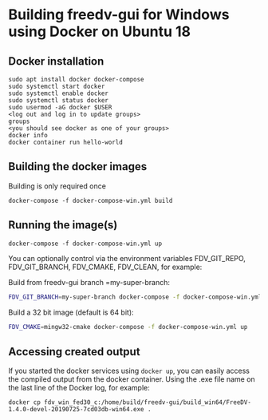 # Building freedv-gui for Windows using Docker on Ubuntu 18

## Docker installation
```
sudo apt install docker docker-compose
sudo systemctl start docker
sudo systemctl enable docker
sudo systemctl status docker
sudo usermod -aG docker $USER
<log out and log in to update groups>
groups
<you should see docker as one of your groups>
docker info
docker container run hello-world
```

## Building the docker images
Building is only required once
```
docker-compose -f docker-compose-win.yml build
```

## Running the image(s)
```
docker-compose -f docker-compose-win.yml up 
```

You can optionally control via the environment variables FDV_GIT_REPO, FDV_GIT_BRANCH, FDV_CMAKE, FDV_CLEAN, for example:

Build from freedv-gui branch =my-super-branch:
```bash
FDV_GIT_BRANCH=my-super-branch docker-compose -f docker-compose-win.yml up 

```

Build a 32 bit image (default is 64 bit):
```bash
FDV_CMAKE=mingw32-cmake docker-compose -f docker-compose-win.yml up 

```
## Accessing created output
If you started the docker services using `docker up`, you can easily access the compiled output from the docker container.  Using the .exe file name on the last line of the Docker log, for example:

```
docker cp fdv_win_fed30_c:/home/build/freedv-gui/build_win64/FreeDV-1.4.0-devel-20190725-7cd03db-win64.exe .
```
